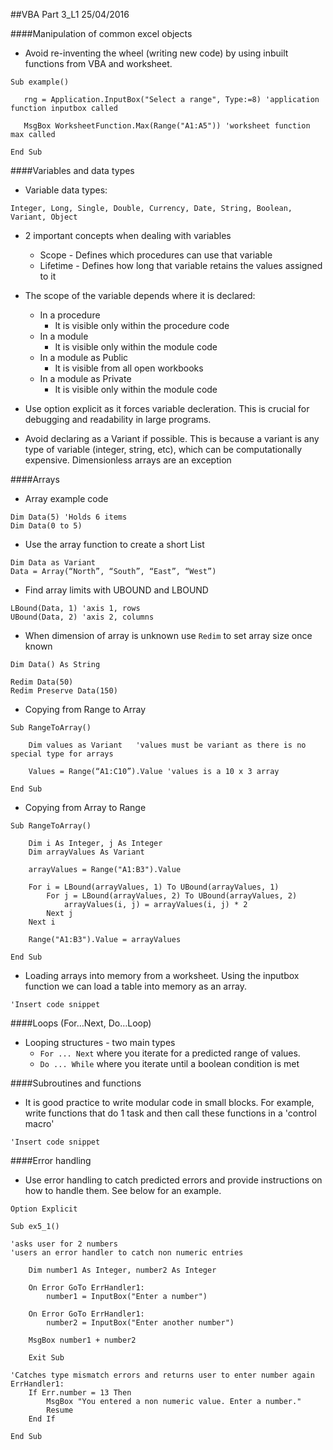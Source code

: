 ##VBA Part 3_L1 25/04/2016

####Manipulation of common excel objects

* Avoid re-inventing the wheel (writing new code) by using inbuilt functions from VBA and worksheet.

```VB
Sub example()
   
   rng = Application.InputBox("Select a range", Type:=8) 'application function inputbox called
   
   MsgBox WorksheetFunction.Max(Range("A1:A5")) 'worksheet function max called
   
End Sub
```

####Variables and data types

* Variable data types:

```VB
Integer, Long, Single, Double, Currency, Date, String, Boolean, Variant, Object
```
* 2 important concepts when dealing with variables
    * Scope - Defines which procedures can use that variable
    * Lifetime - Defines how long that variable retains the values
assigned to it
* The scope of the variable depends where it is declared:
    * In a procedure
        * It is visible only within the procedure code
    * In a module
        * It is visible only within the module code
    * In a module as Public
        * It is visible from all open workbooks
    * In a module as Private
        * It is visible only within the module code

* Use option explicit as it forces variable decleration. This is crucial for debugging and readability in large programs.

* Avoid declaring as a Variant if possible. This is because a variant is any type of variable (integer, string, etc), which can be computationally expensive. Dimensionless arrays are an exception

####Arrays

* Array example code
```VB
Dim Data(5) 'Holds 6 items
Dim Data(0 to 5)
```
* Use the array function to create a short List
```VB
Dim Data as Variant
Data = Array(“North”, “South”, “East”, “West”)
```

* Find array limits with UBOUND and LBOUND
```VB
LBound(Data, 1) 'axis 1, rows
UBound(Data, 2) 'axis 2, columns
```

* When dimension of array is unknown use `Redim` to set array size once known
```VB
Dim Data() As String

Redim Data(50)
Redim Preserve Data(150)
```

* Copying from Range to Array
```VB
Sub RangeToArray()

    Dim values as Variant   'values must be variant as there is no special type for arrays
    
    Values = Range(“A1:C10”).Value 'values is a 10 x 3 array

End Sub
```

* Copying from Array to Range
```VB
Sub RangeToArray()

    Dim i As Integer, j As Integer
    Dim arrayValues As Variant
    
    arrayValues = Range("A1:B3").Value
        
    For i = LBound(arrayValues, 1) To UBound(arrayValues, 1)
        For j = LBound(arrayValues, 2) To UBound(arrayValues, 2)
            arrayValues(i, j) = arrayValues(i, j) * 2
        Next j
    Next i
    
    Range("A1:B3").Value = arrayValues
    
End Sub
```

* Loading arrays into memory from a worksheet. Using the inputbox function we can load a table into memory as an array. 

```VB
'Insert code snippet
```

####Loops (For…Next, Do…Loop)

* Looping structures - two main types
    * `For ... Next` where you iterate for a predicted range of values.
    * `Do ... While` where you iterate until a boolean condition is met

####Subroutines and functions

* It is good practice to write modular code in small blocks. For example, write functions that do 1 task and then call these functions in a 'control macro'

```VB
'Insert code snippet
```

####Error handling

* Use error handling to catch predicted errors and provide instructions on how to handle them. See below for an example.

```VB
Option Explicit

Sub ex5_1()

'asks user for 2 numbers
'users an error handler to catch non numeric entries

    Dim number1 As Integer, number2 As Integer
        
    On Error GoTo ErrHandler1:
        number1 = InputBox("Enter a number")
    
    On Error GoTo ErrHandler1:
        number2 = InputBox("Enter another number")
    
    MsgBox number1 + number2
    
    Exit Sub
    
'Catches type mismatch errors and returns user to enter number again
ErrHandler1:
    If Err.number = 13 Then
        MsgBox "You entered a non numeric value. Enter a number."
        Resume
    End If
    
End Sub
```
